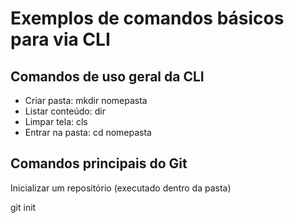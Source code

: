 # Exemplos de comandos básicos para via CLI

## Comandos de uso geral da CLI

- Criar pasta: mkdir nomepasta
- Listar conteúdo: dir
- Limpar tela: cls
- Entrar na pasta: cd nomepasta

## Comandos principais do Git

Inicializar um repositório (executado dentro da pasta)

git init